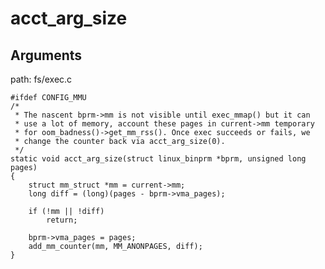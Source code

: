 acct_arg_size
========================================

Arguments
----------------------------------------

path: fs/exec.c
```
#ifdef CONFIG_MMU
/*
 * The nascent bprm->mm is not visible until exec_mmap() but it can
 * use a lot of memory, account these pages in current->mm temporary
 * for oom_badness()->get_mm_rss(). Once exec succeeds or fails, we
 * change the counter back via acct_arg_size(0).
 */
static void acct_arg_size(struct linux_binprm *bprm, unsigned long pages)
{
    struct mm_struct *mm = current->mm;
    long diff = (long)(pages - bprm->vma_pages);

    if (!mm || !diff)
        return;

    bprm->vma_pages = pages;
    add_mm_counter(mm, MM_ANONPAGES, diff);
}
```